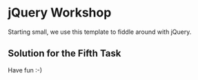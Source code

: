 # jQuery Workshop
Starting small, we use this template to fiddle around with jQuery.

## Solution for the Fifth Task
Have fun :-)